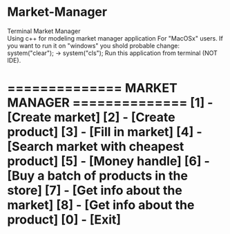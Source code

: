 # Market-Manager
Terminal Market Manager  
Using c++ for modeling market manager application 
For "MacOSx" users. If you want to run it on "windows" you shold probable change: system("clear"); -> system("cls"); 
Run this application from terminal (NOT IDE). 

============== MARKET MANAGER ==============
[1] - [Create market]
[2] - [Create product]
[3] - [Fill in market]
[4] - [Search market with cheapest product]
[5] - [Money handle]
[6] - [Buy a batch of products in the store]
[7] - [Get info about the market]
[8] - [Get info about the product]
[0] - [Exit]
============================================

